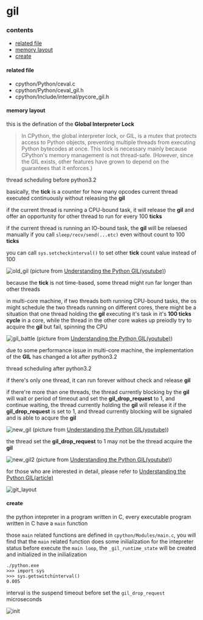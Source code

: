 # gil

### contents

* [related file](#related-file)
* [memory layout](#memory-layout)
* [create](#create)

#### related file

* cpython/Python/ceval.c
* cpython/Python/ceval_gil.h
* cpython/Include/internal/pycore_gil.h

#### memory layout

this is the defination of the **Global Interpreter Lock**

> In CPython, the global interpreter lock, or GIL, is a mutex that protects access to Python objects, preventing multiple threads from executing Python bytecodes at once. This lock is necessary mainly because CPython's memory management is not thread-safe. (However, since the GIL exists, other features have grown to depend on the guarantees that it enforces.)

thread scheduling before python3.2

basically, the **tick** is a counter for how many opcodes current thread executed continuously without releasing the **gil**

if the current thread is running a CPU-bound task, it will release the **gil** and offer an opportunity for other thread to run for every 100 **ticks**

if the current thread is running an IO-bound task, the **gil** will be relaesed manually if you call `sleep/recv/send(...etc)` even without count to 100 **ticks**

you can call `sys.setcheckinterval()` to set other **tick** count value instead of 100

![old_gil](https://github.com/zpoint/CPython-Internals/blob/master/Interpreter/gil/old_gil.png)
(picture from [Understanding the Python GIL(youtube)](https://www.youtube.com/watch?v=Obt-vMVdM8s))

because the **tick** is not time-based, some thread might run far longer than other threads

in multi-core machine, if two threads both running CPU-bound tasks, the os might schedule the two threads running on different cores, there might be a situation that one thread holding the **gil** executing it's task in it's **100 ticks cycle** in a core, while the thread in the other core wakes up preiodly try to acquire the **gil** but fail, spinning the CPU

![gil_battle](https://github.com/zpoint/CPython-Internals/blob/master/Interpreter/gil/gil_battle.png)
(picture from [Understanding the Python GIL(youtube)](https://www.youtube.com/watch?v=Obt-vMVdM8s))

due to some performance issue in multi-core machine, the implementation of the **GIL** has changed a lot after python3.2

thread scheduling after python3.2

if there's only one thread, it can run forever without check and release **gil**

if there're more than one threads, the thread currently blocking by the **gil** will wait or period of timeout and set the **gil_drop_request** to 1, and continue waiting, the thread currently holding the **gil** will release it if the **gil_drop_request** is set to 1, and thread currently blocking will be signaled and is able to acqure the **gil**

![new_gil](https://github.com/zpoint/CPython-Internals/blob/master/Interpreter/gil/new_gil.png)
(picture from [Understanding the Python GIL(youtube)](https://www.youtube.com/watch?v=Obt-vMVdM8s))

the thread set the **gil_drop_request** to 1 may not be the thread acquire the **gil**

![new_gil2](https://github.com/zpoint/CPython-Internals/blob/master/Interpreter/gil/new_gil.png)
(picture from [Understanding the Python GIL(youtube)](https://www.youtube.com/watch?v=Obt-vMVdM8s))

for those who are interested in detail, please refer to [Understanding the Python GIL(article)](http://www.dabeaz.com/GIL/)

![git_layout](https://github.com/zpoint/CPython-Internals/blob/master/Interpreter/gil/gil_layout.png)

#### create

the python intepreter in a program written in C, every executable program written in C have a `main` function

those `main` related functions are defined in `cpython/Modules/main.c`, you will find that the `main` related function does some inilialization for the intepreter status before execute the `main loop`, the `_gil_runtime_state` will be created and initialized in the inilialization

	./python.exe
    >>> import sys
    >>> sys.getswitchinterval()
    0.005

interval is the suspend timeout before set the `gil_drop_request` microseconds

![init](https://github.com/zpoint/CPython-Internals/blob/master/Interpreter/gil/init.png)



